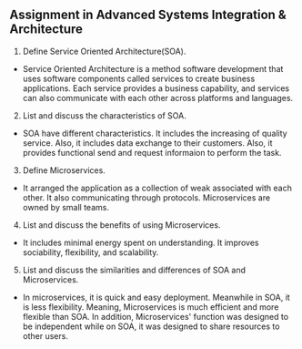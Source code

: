 ## Assignment in Advanced Systems Integration & Architecture
1. Define Service Oriented Architecture(SOA).
- Service Oriented Architecture is a method software development that uses 
software components called services to create business applications. 
Each service provides a business capability, and services can also communicate 
with each other across platforms and languages.

2. List and discuss the characteristics of SOA.
- SOA have different characteristics. It includes the increasing of quality service.
Also, it includes data exchange to their customers. Also, it provides functional send
and request informaion to perform the task.

3. Define Microservices.
- It arranged the application as a collection of weak associated with each other.
It also communicating through protocols. Microservices are owned by small teams.

4. List and discuss the benefits of using Microservices.
- It includes minimal energy spent on understanding. It improves sociability, flexibility,
and scalability.

5. List and discuss the similarities and differences of SOA and Microservices.
- In microservices, it is quick and easy deployment. Meanwhile in SOA, it is less flexibility.
Meaning, Microservices is much efficient and more flexible than SOA. In addition, Microservices'
function was designed to be independent while on SOA, it was designed to share resources to other
users.